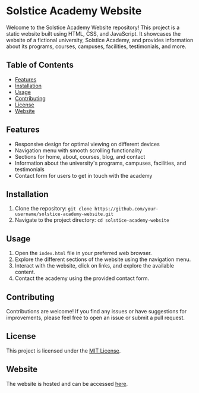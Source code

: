 # Solstice Academy Website

Welcome to the Solstice Academy Website repository! This project is a static website built using HTML, CSS, and JavaScript. It showcases the website of a fictional university, Solstice Academy, and provides information about its programs, courses, campuses, facilities, testimonials, and more.

## Table of Contents

- [Features](#features)
- [Installation](#installation)
- [Usage](#usage)
- [Contributing](#contributing)
- [License](#license)
- [Website](#website)

## Features

- Responsive design for optimal viewing on different devices
- Navigation menu with smooth scrolling functionality
- Sections for home, about, courses, blog, and contact
- Information about the university's programs, campuses, facilities, and testimonials
- Contact form for users to get in touch with the academy

## Installation

1. Clone the repository: `git clone https://github.com/your-username/solstice-academy-website.git`
2. Navigate to the project directory: `cd solstice-academy-website`

## Usage

1. Open the `index.html` file in your preferred web browser.
2. Explore the different sections of the website using the navigation menu.
3. Interact with the website, click on links, and explore the available content.
4. Contact the academy using the provided contact form.

## Contributing

Contributions are welcome! If you find any issues or have suggestions for improvements, please feel free to open an issue or submit a pull request.

## License

This project is licensed under the [MIT License](LICENSE).

## Website

The website is hosted and can be accessed [here](https://utkarshkrishna2004.github.io/Solstice-Academy/).


